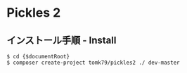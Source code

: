 Pickles 2
=========

## インストール手順 - Install

```
$ cd {$documentRoot}
$ composer create-project tomk79/pickles2 ./ dev-master
```


